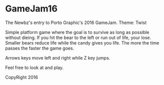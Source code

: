 # GameJam16

The Newbz's entry to Porto Graphic's 2016 GameJam. Theme: Twist

Simple platform game where the goal is to survive as long as possible without dieing. If you hit the bear to the left or run out of life, your lose. Smaller bears reduce life while the candy gives you life. The more the time passes the faster the game goes.

Arrows keys move left and right while Z key jumps. 

Feel free to look at and play.

CopyRight 2016 